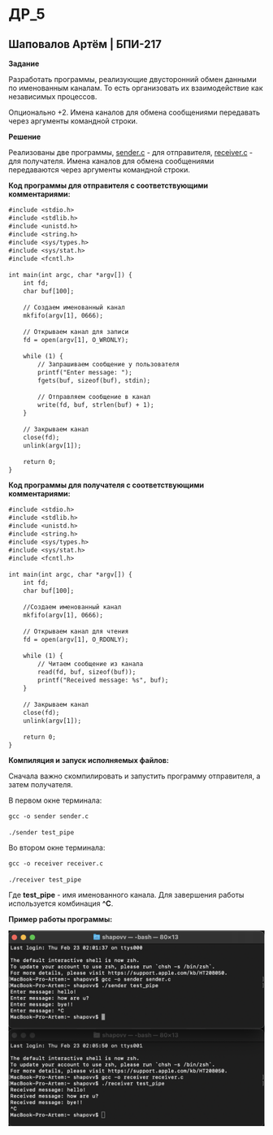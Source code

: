 # ДР_5
## Шаповалов Артём | БПИ-217

**Задание**

Разработать программы, реализующие двусторонний обмен данными по именованным каналам. То есть организовать их взаимодействие как независимых процессов.

Опционально +2. Имена каналов для обмена сообщениями передавать через аргументы командной строки.

**Решение**

Реализованы две программы, [sender.c](sender.c) - для отправителя, [receiver.c](receiver.c) - для получателя. Имена каналов для обмена сообщениями передаваются через аргументы командной строки.

**Код программы для отправителя с соответствующими комментариями:**

```{c}
#include <stdio.h>
#include <stdlib.h>
#include <unistd.h>
#include <string.h>
#include <sys/types.h>
#include <sys/stat.h>
#include <fcntl.h>

int main(int argc, char *argv[]) {
    int fd;
    char buf[100];

    // Создаем именованный канал 
    mkfifo(argv[1], 0666);

    // Открываем канал для записи
    fd = open(argv[1], O_WRONLY);

    while (1) {
        // Запрашиваем сообщение у пользователя
        printf("Enter message: ");
        fgets(buf, sizeof(buf), stdin);

        // Отправляем сообщение в канал
        write(fd, buf, strlen(buf) + 1);
    }

    // Закрываем канал 
    close(fd);
    unlink(argv[1]);

    return 0;
}
```
**Код программы для получателя с соответствующими комментариями:**

```{c}
#include <stdio.h>
#include <stdlib.h>
#include <unistd.h>
#include <string.h>
#include <sys/types.h>
#include <sys/stat.h>
#include <fcntl.h>

int main(int argc, char *argv[]) {
    int fd;
    char buf[100];

    //Создаем именованный канал 
    mkfifo(argv[1], 0666);

    // Открываем канал для чтения
    fd = open(argv[1], O_RDONLY);

    while (1) {
        // Читаем сообщение из канала
        read(fd, buf, sizeof(buf));
        printf("Received message: %s", buf);
    }

    // Закрываем канал
    close(fd);
    unlink(argv[1]);

    return 0;
}
```
**Компиляция и запуск исполняемых файлов:**

Сначала важно скомпилировать и запустить программу отправителя, а затем получателя.

В первом окне терминала:
```{c}
gcc -o sender sender.c

./sender test_pipe
```
Во втором окне терминала:
```{c}
gcc -o receiver receiver.c

./receiver test_pipe
```
Где **test_pipe** - имя именованного канала. Для завершения работы используется комбинация **^C**.

**Пример работы программы:**

![Скрин терминалов](terminalScreen.png)
